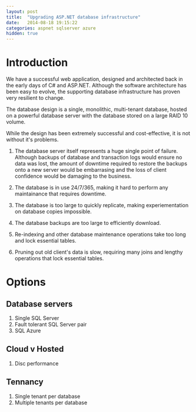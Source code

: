 ```yaml
---
layout: post
title:  "Upgrading ASP.NET database infrastructure"
date:   2014-08-18 19:15:22
categories: aspnet sqlserver azure
hidden: true
---
```


# Introduction
We have a successful web application, designed and architected back in the early days of C# and ASP.NET.
Although the software architecture has been easy to evolve, the supporting database infrastructure has proven
very resilient to change.

The database design is a single, monolithic, multi-tenant database, hosted on a powerful database server with
the database stored on a large RAID 10 volume.

While the design has been extremely successful and cost-effective, it is not without it's problems.

1. The database server itself represents a huge single point of failure. Although backups of database and transaction
logs would ensure no data was lost, the amount of downtime required to restore the backups onto a new server would
be embarrasing and the loss of client confidence would be damaging to the business.

1. The database is in use 24/7/365, making it hard to perform any maintainance that requires downtime.

1. The database is too large to quickly replicate, making experiementation on database copies impossible.

1. The database backups are too large to efficiently download.

1. Re-indexing and other database maintenance operations take too long and lock essential tables.

1. Pruning out old client's data is slow, requiring many joins and lengthy operations that lock essential tables.

# Options

## Database servers
1. Single SQL Server
1. Fault tolerant SQL Server pair
1. SQL Azure

## Cloud v Hosted
1. Disc performance

## Tennancy
1. Single tenant per database
1. Multiple tenants per database
